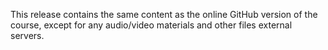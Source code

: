 This release contains the same content as the online GitHub version of the course, except for any audio/video materials and other files external servers.

